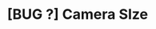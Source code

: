 ---
title: '[BUG ?] Camera SIze'
redirect_to:
  - 'https://discuss.pencil2d.org/t/bug-camera-size/1064'
---